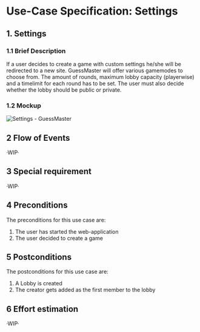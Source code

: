 # Use-Case Specification: Settings

## 1. Settings

### 1.1 Brief Description

If a user decides to create a game with custom settings he/she will be redirected to a new site. GuessMaster will offer various gamemodes to choose from. The amount of rounds, maximum lobby capacity (playerwise) and a timelimit for each round has to be set. The user must also decide whether the lobby should be public or private.

### 1.2 Mockup

![Settings - GuessMaster](https://user-images.githubusercontent.com/62339676/197520833-bd1dbed7-c55a-4361-a8dc-9636a30f1c82.png)

## 2 Flow of Events

·WIP·

## 3 Special requirement 

·WIP·

## 4 Preconditions

The preconditions for this use case are:

  1. The user has started the web-application
  2. The user decided to create a game

## 5 Postconditions

The postconditions for this use case are:

  1. A Lobby is created
  2. The creator gets added as the first member to the lobby

## 6 Effort estimation 

·WIP·
